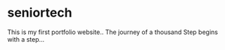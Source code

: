 # seniortech

This is my first portfolio website.. 
The journey of a thousand Step begins with a step...
